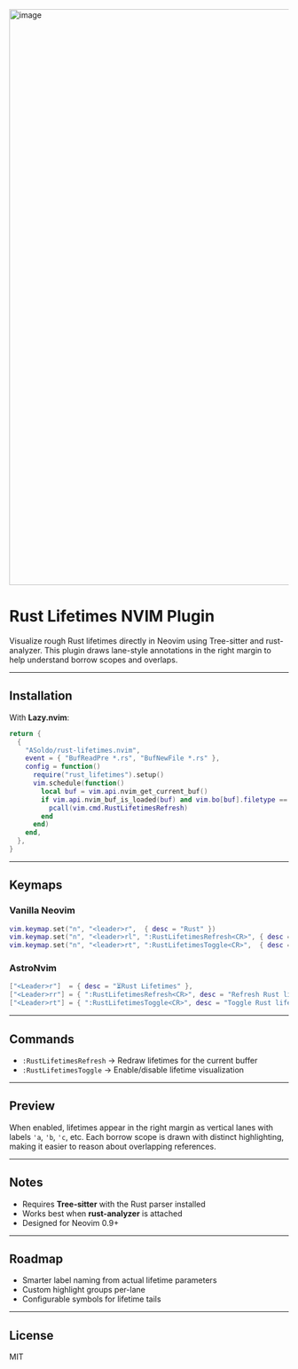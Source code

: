 <img width="948" height="1038" alt="image" src="https://github.com/user-attachments/assets/26d617d0-5995-47c3-be42-3a448dc34b1a" />

# Rust Lifetimes NVIM Plugin

Visualize rough Rust lifetimes directly in Neovim using Tree-sitter and rust-analyzer. This plugin draws lane-style annotations in the right margin to help understand borrow scopes and overlaps.

---

## Installation

With **Lazy.nvim**:

```lua
return {
  {
    "ASoldo/rust-lifetimes.nvim",
    event = { "BufReadPre *.rs", "BufNewFile *.rs" },
    config = function()
      require("rust_lifetimes").setup()
      vim.schedule(function()
        local buf = vim.api.nvim_get_current_buf()
        if vim.api.nvim_buf_is_loaded(buf) and vim.bo[buf].filetype == "rust" then
          pcall(vim.cmd.RustLifetimesRefresh)
        end
      end)
    end,
  },
}
```

---

## Keymaps

### Vanilla Neovim

```lua
vim.keymap.set("n", "<leader>r",  { desc = "Rust" })
vim.keymap.set("n", "<leader>rl", ":RustLifetimesRefresh<CR>", { desc = "Refresh lifetimes" })
vim.keymap.set("n", "<leader>rt", ":RustLifetimesToggle<CR>",  { desc = "Toggle lifetimes" })
```

### AstroNvim

```lua
["<Leader>r"]  = { desc = "⏳Rust Lifetimes" },
["<Leader>rr"] = { ":RustLifetimesRefresh<CR>", desc = "Refresh Rust lifetimes" },
["<Leader>rt"] = { ":RustLifetimesToggle<CR>", desc = "Toggle Rust lifetimes" },
```

---

## Commands

* `:RustLifetimesRefresh` → Redraw lifetimes for the current buffer
* `:RustLifetimesToggle` → Enable/disable lifetime visualization

---

## Preview

When enabled, lifetimes appear in the right margin as vertical lanes with labels `'a`, `'b`, `'c`, etc. Each borrow scope is drawn with distinct highlighting, making it easier to reason about overlapping references.

---

## Notes

* Requires **Tree-sitter** with the Rust parser installed
* Works best when **rust-analyzer** is attached
* Designed for Neovim 0.9+

---

## Roadmap

* Smarter label naming from actual lifetime parameters
* Custom highlight groups per-lane
* Configurable symbols for lifetime tails

---

## License

MIT
